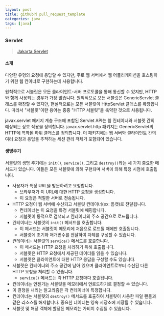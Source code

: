 ```yaml
---
layout: post
title: github의 pull_request_template
categories: java
tags: [java]
---
```


### Servlet

> [Jakarta Servlet](https://en.wikipedia.org/wiki/Jakarta_Servlet)

#### 소개 

다양한 유형의 요청에 응답할 수 있지만, 주로 웹 서버에서 웹 어플리케이션을 호스팅하기 위한 웹 컨이너로 구현하는데 사용합니다.

원칙적으로 서블릿은 모든 클라이언트-서버 프로토콜을 통해 통신할 수 있지만, HTTP와 함께 사용되는 경우가 가장 많습니다. 원칙적으로 모든 서블릿은 GenericServlet 클래스를 확장할 수 있지만, 현실적으로는 모든 서블릿이 HttpServlet 클래스를 확장합니다. 따라서 "서블릿"이란 용어는 종종 "HTTP 서블릿"을 축약한 것으로 사용됩니다. 

javax.servlet 패키지 계층 구조에 포함된 Servlet API는 웹 컨테이너와 서블릿 간의 예상되는 상호 작용을 정의합니다. javax.servlet.http 패키지는 GenericServlet의 HTTP에 특화된 하위 클래스를 정의합니다. 이 패키지에는 웹 서버와 클라이언트 간의 여러 요청과 응답을 추적하는 세션 관리 객체가 포함되어 있습니다.

#### 생명주기

서블릿의 생명 주기에는 `init()`, `service()`, 그리고 `destroy()`라는 세 가지 중요한 메서드가 있습니다. 이들은 모든 서블릿에 의해 구현되며 서버에 의해 특정 시점에 호출됩니다.

- 사용자가 특정 URL을 방문하려고 요청합니다.
  - 브라우저가 이 URL에 대한 HTTP 요청을 생성합니다.
  - 이 요청은 적절한 서버로 전송됩니다.
- HTTP 요청이 웹 서버에 수신되고 서블릿 컨테이너(ex: 톰캣)로 전달됩니다.
  - 컨테이너는 이 요청을 특정 서블릿에 매핑합니다.
  - 서블릿이 동적으로 검색되고 컨테이너의 주소 공간으로 로드됩니다.
- 컨테이너는 서블릿의 `init()` 메서드를 호출합니다.
  - 이 메서드는 서블릿이 메모리에 처음으로 로드될 때에만 호출됩니다.
  - 서블릿에 초기화 매개변수를 전달하여 자체를 구성할 수 있습니다.
- 컨테이너는 서블릿의 `service()` 메서드를 호출합니다.
  - 이 메서드는 HTTP 요청을 처리하기 위해 호출됩니다.
  - 서블릿은 HTTP 요청에서 제공된 데이터를 읽을 수 있습니다.
  - 서블릿은 클라이언트에 대한 HTTP 응답을 구성할 수도 있습니다.
- 서블릿은 컨테이너의 주소 공간에 남아 있으며 클라이언트로부터 수신된 다른 HTTP 요청을 처리할 수 있습니다.
  - `service()` 메서드는 각 HTTP 요청마다 호출됩니다.
- 컨테이너는 언젠가는 서블릿을 메모리에서 언로드하기로 결정할 수 있습니다.
 - 이 결정을 내리는 알고리즘은 각 컨테이너에 특정합니다.
- 컨테이너는 서블릿의 `destroy()` 메서드를 호출하여 서블릿이 사용한 파일 핸들과 같은 리소스를 해제합니다. 중요한 데이터는 영속 저장소에 저장될 수 있습니다.
- 서블릿 및 해당 객체에 할당된 메모리는 가비지 수집될 수 있습니다.
